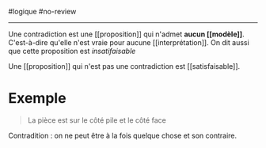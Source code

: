 #logique #no-review 

---
Une contradiction est une [[proposition]] qui n'admet **aucun [[modèle]]**.
C'est-à-dire qu'elle n'est vraie pour aucune [[interprétation]].
On dit aussi que cette proposition est _insatifaisable_

Une [[proposition]] qui n'est pas une contradiction est [[satisfaisable]].

# Exemple
> La pièce est sur le côté pile et le côté face

Contradition : on ne peut être à la fois quelque chose et son contraire.
